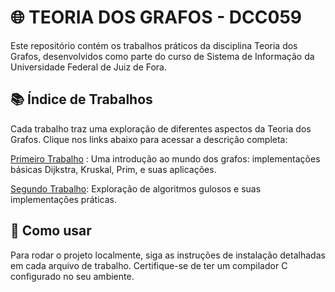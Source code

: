 # 🌐 TEORIA DOS GRAFOS - DCC059 
Este repositório contém os trabalhos práticos da disciplina Teoria dos Grafos, desenvolvidos como parte do curso de Sistema de Informação da Universidade Federal de Juiz de Fora.

## 📚 Índice de Trabalhos
Cada trabalho traz uma exploração de diferentes aspectos da Teoria dos Grafos. Clique nos links abaixo para acessar a descrição completa:

 [Primeiro Trabalho](1-trabalho.md) : Uma introdução ao mundo dos grafos: implementações básicas Dijkstra, Kruskal, Prim, e suas aplicações.
  
 [Segundo Trabalho](2-trabalho.md): Exploração de algoritmos gulosos e suas implementações práticas.

## 🚀 Como usar
Para rodar o projeto localmente, siga as instruções de instalação detalhadas em cada arquivo de trabalho. Certifique-se de ter um compilador C configurado no seu ambiente.
